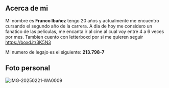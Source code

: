 ## **Acerca de mi**
Mi nombre es **Franco Ibañez** tengo 20 años y actualmente me encuentro cursando el segundo año de la carrera.
A dia de hoy me considero un fanatico de las peliculas, me encanta ir al cine al cual voy entre 4 a 6 veces por mes. Tambien cuento con letterboxd por si me quieren seguir https://boxd.it/3K5N3

Mi numero de legajo es el siguiente: **213.798-7**

## **Foto personal**
![IMG-20250221-WA0009](https://github.com/user-attachments/assets/911c4e12-c053-4bfd-9336-377927c881a2)
